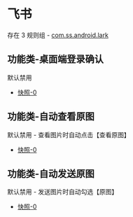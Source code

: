 # 飞书

存在 3 规则组 - [com.ss.android.lark](/src/apps/com.ss.android.lark.ts)

## 功能类-桌面端登录确认

默认禁用

- [快照-0](https://i.gkd.li/import/13494960)

## 功能类-自动查看原图

默认禁用 - 查看图片时自动点击【查看原图】

- [快照-0](https://i.gkd.li/import/12840528)

## 功能类-自动发送原图

默认禁用 - 发送图片时自动勾选【原图】

- [快照-0](https://i.gkd.li/import/12840551)
